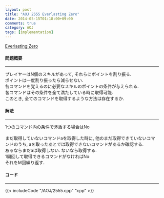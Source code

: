 ```yaml
---
layout: post
title: "AOJ 2555 Everlasting Zero"
date: 2014-05-15T01:18:00+09:00
comments: true
category: AOJ
tags: [implementation]
---
```


[Everlasting Zero](http://judge.u-aizu.ac.jp/onlinejudge/description.jsp?id=2555)

#### 問題概要

****

プレイヤーはN個のスキルがあって, それらにポイントを割り振る.<br>
ポイントは一度割り振ったら減らせない.<br>
各コマンドを覚えるのに必要なスキルのポイントの条件が与えられる.<br>
各コマンドはその条件を全て満たしている時に取得可能.<br>
このとき, 全てのコマンドを取得するような方法は存在するか.<br>

#### 解法

****

1つのコマンド内の条件で矛盾する場合はNo<br>
<br>
まだ取得していないコマンドaを取得した時に, 他のまだ取得できていないコマンドのうち, aを取ったあとでは取得できないコマンドがあるか確認する.<br>
あるならまだaは取得しない. ないなら取得する.<br>
1周回して取得できるコマンドがなければNo<br>
それをM回繰り返す.<br>


#### コード

****

{{< includeCode "/AOJ/2555.cpp" "cpp" >}}
